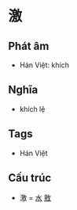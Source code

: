 # 激

## Phát âm
* Hán Việt: khích

## Nghĩa
* khích lệ

## Tags
* Hán Việt

## Cấu trúc
* 激 = [水](水.md) [敫](敫.md)

<script>window.HANZI_FIELD='激';</script>